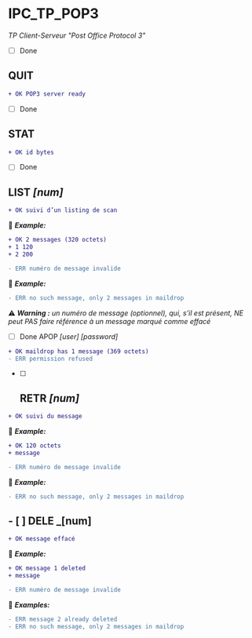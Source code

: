 # IPC_TP_POP3
_TP Client-Serveur "Post Office Protocol 3"_

- [ ] Done
## QUIT
```diff
+ OK POP3 server ready
```

- [ ] Done
## STAT
```diff
+ OK id bytes
```

- [ ] Done
## LIST _[num]_

```diff
+ OK suivi d’un listing de scan
```
:memo: _**Example:**_
```diff 
+ OK 2 messages (320 octets) 
+ 1 120 
+ 2 200 

- ERR numéro de message invalide  
```
:memo: _**Example:**_
```diff 
- ERR no such message, only 2 messages in maildrop
```

 :warning: _**Warning :** un numéro de message (optionnel), qui, s’il est présent, NE peut PAS faire référence à un message marqué comme effacé_


- [ ] Done
APOP _[user]_ _[password]_
```diff
+ OK maildrop has 1 message (369 octets)
- ERR permission refused
```

- [ ] ## RETR _[num]_
```diff
+ OK suivi du message
```
:memo: _**Example:**_
```diff 
+ OK 120 octets 
+ message

- ERR numéro de message invalide
```
:memo: _**Example:**_
```diff 
- ERR no such message, only 2 messages in maildrop
```

## - [ ] DELE _[num]
```diff
+ OK message effacé
```
:memo: _**Example:**_
```diff 
+ OK message 1 deleted
+ message

- ERR numéro de message invalide
```
:memo: _**Examples:**_
```diff 
- ERR message 2 already deleted
- ERR no such message, only 2 messages in maildrop
```
